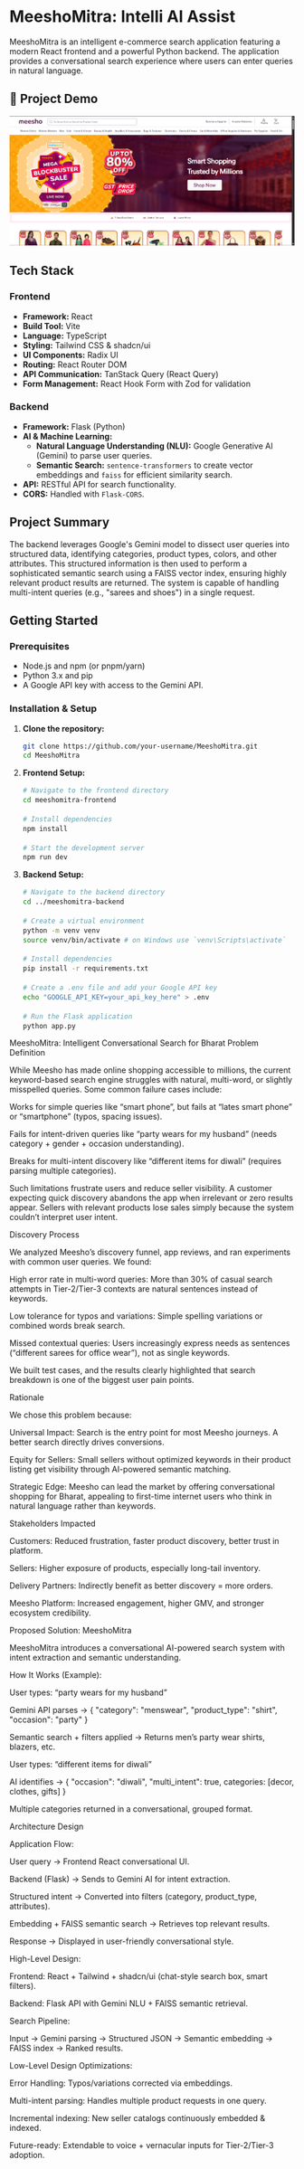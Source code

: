 # MeeshoMitra: Intelli AI Assist

MeeshoMitra is an intelligent e-commerce search application featuring a modern React frontend and a powerful Python backend. The application provides a conversational search experience where users can enter queries in natural language.

## 🚀 Project Demo

[![Watch the video](meesho_demo.png)](https://youtu.be/FkXvNpIf9E4)

## Tech Stack

### Frontend

*   **Framework:** React
*   **Build Tool:** Vite
*   **Language:** TypeScript
*   **Styling:** Tailwind CSS & shadcn/ui
*   **UI Components:** Radix UI
*   **Routing:** React Router DOM
*   **API Communication:** TanStack Query (React Query)
*   **Form Management:** React Hook Form with Zod for validation

### Backend

*   **Framework:** Flask (Python)
*   **AI & Machine Learning:**
    *   **Natural Language Understanding (NLU):** Google Generative AI (Gemini) to parse user queries.
    *   **Semantic Search:** `sentence-transformers` to create vector embeddings and `faiss` for efficient similarity search.
*   **API:** RESTful API for search functionality.
*   **CORS:** Handled with `Flask-CORS`.

## Project Summary

The backend leverages Google's Gemini model to dissect user queries into structured data, identifying categories, product types, colors, and other attributes. This structured information is then used to perform a sophisticated semantic search using a FAISS vector index, ensuring highly relevant product results are returned. The system is capable of handling multi-intent queries (e.g., "sarees and shoes") in a single request.

## Getting Started

### Prerequisites

*   Node.js and npm (or pnpm/yarn)
*   Python 3.x and pip
*   A Google API key with access to the Gemini API.

### Installation & Setup

1.  **Clone the repository:**
    ```bash
    git clone https://github.com/your-username/MeeshoMitra.git
    cd MeeshoMitra
    ```

2.  **Frontend Setup:**
    ```bash
    # Navigate to the frontend directory
    cd meeshomitra-frontend 

    # Install dependencies
    npm install

    # Start the development server
    npm run dev
    ```

3.  **Backend Setup:**
    ```bash
    # Navigate to the backend directory
    cd ../meeshomitra-backend

    # Create a virtual environment
    python -m venv venv
    source venv/bin/activate # on Windows use `venv\Scripts\activate`

    # Install dependencies
    pip install -r requirements.txt

    # Create a .env file and add your Google API key
    echo "GOOGLE_API_KEY=your_api_key_here" > .env

    # Run the Flask application
    python app.py


MeeshoMitra: Intelligent Conversational Search for Bharat
Problem Definition

While Meesho has made online shopping accessible to millions, the current keyword-based search engine struggles with natural, multi-word, or slightly misspelled queries.
Some common failure cases include:

Works for simple queries like “smart phone”, but fails at “lates smart phone” or “smartphone” (typos, spacing issues).

Fails for intent-driven queries like “party wears for my husband” (needs category + gender + occasion understanding).

Breaks for multi-intent discovery like “different items for diwali” (requires parsing multiple categories).

Such limitations frustrate users and reduce seller visibility. A customer expecting quick discovery abandons the app when irrelevant or zero results appear. Sellers with relevant products lose sales simply because the system couldn’t interpret user intent.

Discovery Process

We analyzed Meesho’s discovery funnel, app reviews, and ran experiments with common user queries. We found:

High error rate in multi-word queries: More than 30% of casual search attempts in Tier-2/Tier-3 contexts are natural sentences instead of keywords.

Low tolerance for typos and variations: Simple spelling variations or combined words break search.

Missed contextual queries: Users increasingly express needs as sentences (“different sarees for office wear”), not as single keywords.

We built test cases, and the results clearly highlighted that search breakdown is one of the biggest user pain points.

Rationale

We chose this problem because:

Universal Impact: Search is the entry point for most Meesho journeys. A better search directly drives conversions.

Equity for Sellers: Small sellers without optimized keywords in their product listing get visibility through AI-powered semantic matching.

Strategic Edge: Meesho can lead the market by offering conversational shopping for Bharat, appealing to first-time internet users who think in natural language rather than keywords.

Stakeholders Impacted

Customers: Reduced frustration, faster product discovery, better trust in platform.

Sellers: Higher exposure of products, especially long-tail inventory.

Delivery Partners: Indirectly benefit as better discovery = more orders.

Meesho Platform: Increased engagement, higher GMV, and stronger ecosystem credibility.

Proposed Solution: MeeshoMitra

MeeshoMitra introduces a conversational AI-powered search system with intent extraction and semantic understanding.

How It Works (Example):

User types: “party wears for my husband”

Gemini API parses → { "category": "menswear", "product_type": "shirt", "occasion": "party" }

Semantic search + filters applied → Returns men’s party wear shirts, blazers, etc.

User types: “different items for diwali”

AI identifies → { "occasion": "diwali", "multi_intent": true, categories: [decor, clothes, gifts] }

Multiple categories returned in a conversational, grouped format.

Architecture Design

Application Flow:

User query → Frontend React conversational UI.

Backend (Flask) → Sends to Gemini AI for intent extraction.

Structured intent → Converted into filters (category, product_type, attributes).

Embedding + FAISS semantic search → Retrieves top relevant results.

Response → Displayed in user-friendly conversational style.

High-Level Design:

Frontend: React + Tailwind + shadcn/ui (chat-style search box, smart filters).

Backend: Flask API with Gemini NLU + FAISS semantic retrieval.

Search Pipeline:

Input → Gemini parsing → Structured JSON → Semantic embedding → FAISS index → Ranked results.

Low-Level Design Optimizations:

Error Handling: Typos/variations corrected via embeddings.

Multi-intent parsing: Handles multiple product requests in one query.

Incremental indexing: New seller catalogs continuously embedded & indexed.

Future-ready: Extendable to voice + vernacular inputs for Tier-2/Tier-3 adoption.
